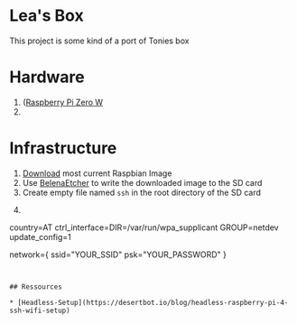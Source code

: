 # Lea's Box

This project is some kind of a port of Tonies box

# Hardware

1. ([Raspberry Pi Zero W](https://electronics.semaf.at/Raspberry-Pi-Zero-W-nur-Board?curr=EUR&gclid=CjwKCAjwlovtBRBrEiwAG3XJ--LvAlaqz9DZxxMFLESknRc7-y4u30wBeKS0E-KI2xG9wMrsksD5ARoCvNUQAvD_BwE)
1. 

# Infrastructure

1. [Download](https://downloads.raspberrypi.org/raspbian_lite_latest) most current Raspbian Image
1. Use [BelenaEtcher](https://www.balena.io/etcher/) to write the downloaded image to the SD card
1. Create empty file named ```ssh``` in the root directory of the SD card
1. ``` sh
country=AT
ctrl_interface=DIR=/var/run/wpa_supplicant GROUP=netdev
update_config=1

network={
    ssid="YOUR_SSID"
    psk="YOUR_PASSWORD"
}
  ```


## Ressources

* [Headless-Setup](https://desertbot.io/blog/headless-raspberry-pi-4-ssh-wifi-setup)
